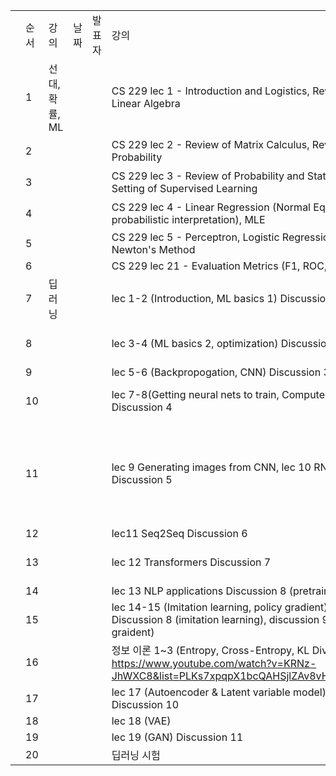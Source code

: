 | | | | | | | | | |
|-|-|-|-|-|-|-|-|-|
| |순서|강의|날짜|발표자|강의|실습|조교|추가 자료|
| |1|선대, 확률, ML| | |CS 229 lec 1 - Introduction and Logistics, Review of Linear Algebra|  실습 1,2  | | |
| |2| | | |CS 229 lec 2 - Review of Matrix Calculus, Review of Probability|실습 3,4| | |
| |3| | | |CS 229 lec 3 - Review of Probability and Statistics, Setting of Supervised Learning|실습5,6| | |
| |4| | | |CS 229 lec 4 - Linear Regression (Normal Equations, probabilistic interpretation), MLE |실습 7| | |
| |5| | | |CS 229 lec 5 - Perceptron, Logistic Regression, Newton's Method|X| | |
| |6| | | |CS 229 lec 21 - Evaluation Metrics (F1, ROC, etc..)| | | |
| |7|딥러닝| | |lec 1-2 (Introduction, ML basics 1) Discussion 1| | | |
| |8| | | |lec 3-4 (ML basics 2, optimization) Discussion 2|hw1| |https://distill.pub/2017/momentum/ https://openai.com/blog/deep-double-descent/ https://mml-book.github.io/book/mml-book.pdf (p.291-p.303)|
| |9| | | |lec 5-6 (Backpropogation, CNN) Discussion 3| | | |
| |10| | | |lec 7-8(Getting neural nets to train, Computer Vision) Discussion 4|X| |overfitting in deep neural network ( https://lilianweng.github.io/lil-log/2019/03/14/are-deep-neural-networks-dramatically-overfitted.html )|
| |11| | | |lec 9 Generating images from CNN, lec 10 RNN Discussion 5| | |RNN and Regularization(Dropout):  https://medium.com/curg/deep-rnn-%EC%A0%95%EA%B7%9C%ED%99%94%EA%B0%80-%EA%B6%81%EA%B8%88%ED%95%B4-7d69f3bbc171   Bidirenctional RNN: https://d2l.ai/chapter_recurrent-modern/bi-rnn.html    Seq to Seq Machine Translation: https://deep-learning-study.tistory.com/685   Beam Search: https://littlefoxdiary.tistory.com/4|
| |12| | | |lec11 Seq2Seq Discussion 6| | | |
| |13| | | |lec 12 Transformers  Discussion 7|hw3| |Transformer: https://nlp.seas.harvard.edu/2018/04/03/attention.html#model-architecture |
| |14| | | |lec 13 NLP applications Discussion 8 (pretraining)| | | |
| |15| | | |lec 14-15 (Imitation learning, policy gradient) Discussion 8 (imitation learning), discussion 9 (policy graident)| | | |
| |16| | | |정보 이론 1~3 (Entropy, Cross-Entropy, KL Divergence) https://www.youtube.com/watch?v=KRNz-JhWXC8&list=PLKs7xpqpX1bcQAHSjlZAv8vHftDj6kXrn   |hw2| | |
| |17| | | |lec 17 (Autoencoder & Latent variable model) Discussion 10| | | |
| |18| | | |lec 18 (VAE)| | | |
| |19| | | |lec 19 (GAN) Discussion 11| | | |
| |20| | | |딥러닝 시험| | | |
